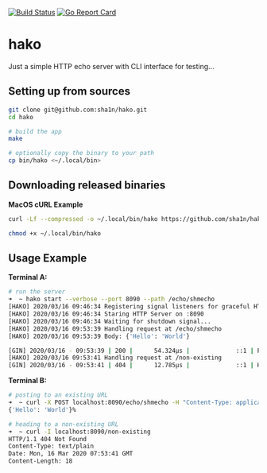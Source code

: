 [![Build Status](https://travis-ci.org/sha1n/hako.svg?branch=master)](https://travis-ci.org/sha1n/hako) [![Go Report Card](https://goreportcard.com/badge/sha1n/hako)](https://goreportcard.com/report/sha1n/hako)

# hako
Just a simple HTTP echo server with CLI interface for testing...


## Setting up from sources
```bash
git clone git@github.com:sha1n/hako.git
cd hako

# build the app
make

# optionally copy the binary to your path
cp bin/hako <~/.local/bin>
```

## Downloading released binaries

**MacOS cURL Example**
```bash
curl -Lf --compressed -o ~/.local/bin/hako https://github.com/sha1n/hako/releases/download/v0.3.0/hako-darwin-amd64

chmod +x ~/.local/bin/hako
```

## Usage Example

**Terminal A:**
```bash 
# run the server
➜  ~ hako start --verbose --port 8090 --path /echo/shmecho
[HAKO] 2020/03/16 09:46:34 Registering signal listeners for graceful HTTP server shutdown..
[HAKO] 2020/03/16 09:46:34 Staring HTTP Server on :8090
[HAKO] 2020/03/16 09:46:34 Waiting for shutdown signal...
[HAKO] 2020/03/16 09:53:39 Handling request at /echo/shmecho
[HAKO] 2020/03/16 09:53:39 Body: {'Hello': 'World'}

[GIN] 2020/03/16 - 09:53:39 | 200 |      54.324µs |             ::1 | POST     /echo/shmecho
[HAKO] 2020/03/16 09:53:41 Handling request at /non-existing
[GIN] 2020/03/16 - 09:53:41 | 404 |      12.785µs |             ::1 | HEAD     /non-existing
```

**Terminal B:**
```bash 
# posting to an existing URL
➜  ~ curl -X POST localhost:8090/echo/shmecho -H "Content-Type: application/json" --data "{'Hello': 'World'}"
{'Hello': 'World'}%

# heading to a non-existing URL
➜  ~ curl -I localhost:8090/non-existing
HTTP/1.1 404 Not Found
Content-Type: text/plain
Date: Mon, 16 Mar 2020 07:53:41 GMT
Content-Length: 18
```
